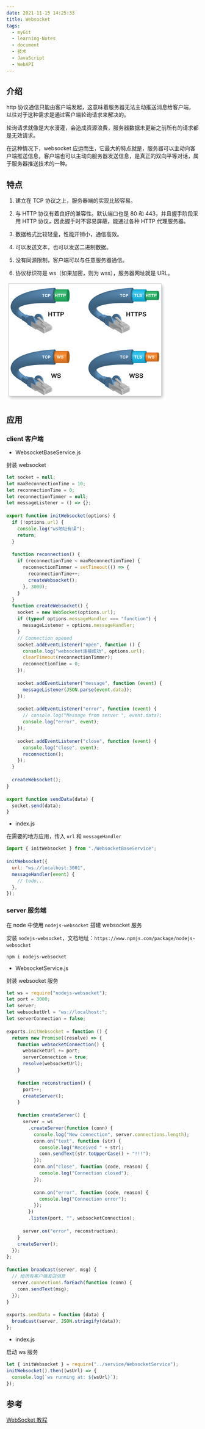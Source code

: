 ```yaml
---
date: 2021-11-15 14:25:33
title: Websocket
tags:
  - myGit
  - learning-Notes
  - document
  - 技术
  - JavaScript
  - WebAPI
---
```


## 介绍

http 协议通信只能由客户端发起，这意味着服务器无法主动推送消息给客户端，以往对于这种需求是通过客户端轮询请求来解决的。

轮询请求就像是大水漫灌，会造成资源浪费，服务器数据未更新之前所有的请求都是无效请求。

在这种情况下，websocket 应运而生，它最大的特点就是，服务器可以主动向客户端推送信息，客户端也可以主动向服务器发送信息，是真正的双向平等对话，属于服务器推送技术的一种。

## 特点

1. 建立在 TCP 协议之上，服务器端的实现比较容易。

2. 与 HTTP 协议有着良好的兼容性。默认端口也是 80 和 443，并且握手阶段采用 HTTP 协议，因此握手时不容易屏蔽，能通过各种 HTTP 代理服务器。

3. 数据格式比较轻量，性能开销小，通信高效。

4. 可以发送文本，也可以发送二进制数据。

5. 没有同源限制，客户端可以与任意服务器通信。

6. 协议标识符是 ws（如果加密，则为 wss），服务器网址就是 URL。

![https&wss](/images/https&wss.jpg)

## 应用

### client 客户端

- WebsocketBaseService.js

封装 websocket

```js
let socket = null;
let maxReconnectionTime = 10;
let reconnectionTime = 0;
let reconnectionTimmer = null;
let messageListener = () => {};

export function initWebsocket(options) {
  if (!options.url) {
    console.log("ws地址有误");
    return;
  }

  function reconnection() {
    if (reconnectionTime < maxReconnectionTime) {
      reconnectionTimmer = setTimeout(() => {
        reconnectionTime++;
        createWebsocket();
      }, 3000);
    }
  }
  function createWebsocket() {
    socket = new WebSocket(options.url);
    if (typeof options.messageHandler === "function") {
      messageListener = options.messageHandler;
    }
    // Connection opened
    socket.addEventListener("open", function () {
      console.log("websocket连接成功", options.url);
      clearTimeout(reconnectionTimmer);
      reconnectionTime = 0;
    });

    socket.addEventListener("message", function (event) {
      messageListener(JSON.parse(event.data));
    });

    socket.addEventListener("error", function (event) {
      // console.log("Message from server ", event.data);
      console.log("error", event);
    });

    socket.addEventListener("close", function (event) {
      console.log("close", event);
      reconnection();
    });
  }

  createWebsocket();
}

export function sendData(data) {
  socket.send(data);
}
```

- index.js

在需要的地方应用，传入 `url` 和 `messageHandler`

```js
import { initWebsocket } from "./WebsocketBaseService";

initWebsocket({
  url: "ws://localhost:3001",
  messageHandler(event) {
    // todo...
  },
});
```

### server 服务端

在 node 中使用 `nodejs-websocket` 搭建 websocket 服务

安装 `nodejs-websocket`，文档地址：`https://www.npmjs.com/package/nodejs-websocket`

```
npm i nodejs-websocket
```

- WebsocketService.js

封装 websocket 服务

```js
let ws = require("nodejs-websocket");
let port = 3000;
let server;
let websocketUrl = "ws://localhost:";
let serverConnection = false;

exports.initWebsocket = function () {
  return new Promise((resolve) => {
    function websocketConnection() {
      websocketUrl += port;
      serverConnection = true;
      resolve(websocketUrl);
    }

    function reconstruction() {
      port++;
      createServer();
    }

    function createServer() {
      server = ws
        .createServer(function (conn) {
          console.log("New connection", server.connections.length);
          conn.on("text", function (str) {
            console.log("Received " + str);
            conn.sendText(str.toUpperCase() + "!!!");
          });
          conn.on("close", function (code, reason) {
            console.log("Connection closed");
          });

          conn.on("error", function (code, reason) {
            console.log("Connection error");
          });
        })
        .listen(port, "", websocketConnection);

      server.on("error", reconstruction);
    }
    createServer();
  });
};

function broadcast(server, msg) {
  // 给所有客户端发送消息
  server.connections.forEach(function (conn) {
    conn.sendText(msg);
  });
}

exports.sendData = function (data) {
  broadcast(server, JSON.stringify(data));
};
```

- index.js

启动 ws 服务

```js
let { initWebsocket } = require("../service/WebsocketService");
initWebsocket().then((wsUrl) => {
  console.log(`ws running at: ${wsUrl}`);
});
```

## 参考

[WebSocket 教程](https://www.ruanyifeng.com/blog/2017/05/websocket.html)
